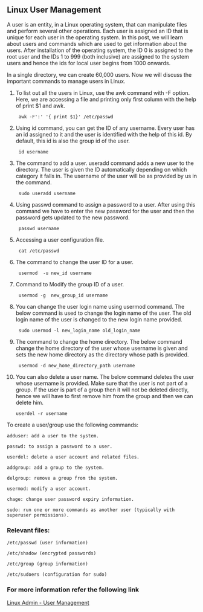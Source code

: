 ## Linux User Management 

A user is an entity, in a Linux operating system, that can manipulate files and perform several other operations. Each user is assigned an ID that is unique for each user in the operating system. In this post, we will learn about users and commands which are used to get information about the users. After installation of the operating system, the ID 0 is assigned to the root user and the IDs 1 to 999 (both inclusive) are assigned to the system users and hence the ids for local user begins from 1000 onwards. 

In a single directory, we can create 60,000 users. Now we will discuss the important commands to manage users in Linux. 

1. To list out all the users in Linux, use the awk command with -F option. Here, we are accessing a file and printing only first column with the help of print $1 and awk. 

        awk -F':' '{ print $1}' /etc/passwd

2. Using id command, you can get the ID of any username. Every user has an id assigned to it and the user is identified with the help of this id. By default, this id is also the group id of the user.  

        id username

3. The command to add a user. useradd command adds a new user to the directory. The user is given the ID automatically depending on which category it falls in. The username of the user will be as provided by us in the command. 
    
        sudo useradd username

4. Using passwd command to assign a password to a user. After using this command we have to enter the new password for the user and then the password gets updated to the new password.  

        passwd username

5. Accessing a user configuration file.  

        cat /etc/passwd

6. The command to change the user ID for a user.  

        usermod  -u new_id username

7. Command to Modify the group ID of a user.  

        usermod -g  new_group_id username

8. You can change the user login name using usermod command. The below command is used to change the login name of the user. The old login name of the user is changed to the new login name provided.  

        sudo usermod -l new_login_name old_login_name

9. The command to change the home directory. The below command change the home directory of the user whose username is given and sets the new home directory as the directory whose path is provided.  

        usermod -d new_home_directory_path username

10. You can also delete a user name. The below command deletes the user whose username is provided. Make sure that the user is not part of a group. If the user is part of a group then it will not be deleted directly, hence we will have to first remove him from the group and then we can delete him.  

        userdel -r username

To create a user/group use the following commands:

    adduser: add a user to the system.

    passwd: to assign a password to a user.

    userdel: delete a user account and related files.

    addgroup: add a group to the system.

    delgroup: remove a group from the system.

    usermod: modify a user account.

    chage: change user password expiry information.

    sudo: run one or more commands as another user (typically with superuser permissions).

### Relevant files: 

    /etc/passwd (user information)

    /etc/shadow (encrypted passwords)

    /etc/group (group information)
 
    /etc/sudoers (configuration for sudo)

### For more information refer the following link 

[Linux Admin - User Management](https://www.tutorialspoint.com/linux_admin/linux_admin_user_management.htm)